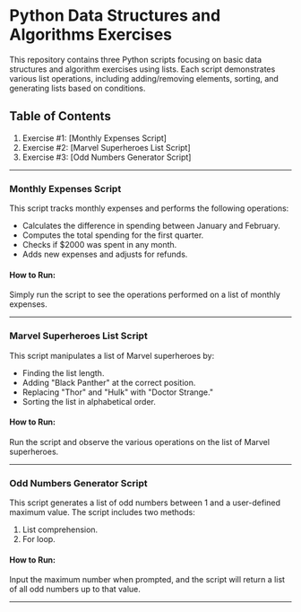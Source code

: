 # Python Data Structures and Algorithms Exercises

This repository contains three Python scripts focusing on basic data structures and algorithm exercises using lists. Each script demonstrates various list operations, including adding/removing elements, sorting, and generating lists based on conditions.

## Table of Contents

1. Exercise #1: [Monthly Expenses Script]
2. Exercise #2: [Marvel Superheroes List Script]
3. Exercise #3: [Odd Numbers Generator Script] 

---
### Monthly Expenses Script

This script tracks monthly expenses and performs the following operations:
- Calculates the difference in spending between January and February.
- Computes the total spending for the first quarter.
- Checks if $2000 was spent in any month.
- Adds new expenses and adjusts for refunds.

#### How to Run:
Simply run the script to see the operations performed on a list of monthly expenses.

---

### Marvel Superheroes List Script

This script manipulates a list of Marvel superheroes by:
- Finding the list length.
- Adding "Black Panther" at the correct position.
- Replacing "Thor" and "Hulk" with "Doctor Strange."
- Sorting the list in alphabetical order.

#### How to Run:
Run the script and observe the various operations on the list of Marvel superheroes.

---

### Odd Numbers Generator Script

This script generates a list of odd numbers between 1 and a user-defined maximum value. The script includes two methods:
1. List comprehension.
2. For loop.

#### How to Run:
Input the maximum number when prompted, and the script will return a list of all odd numbers up to that value.

---
